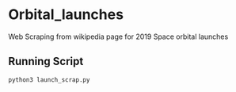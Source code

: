 # Orbital_launches
Web Scraping from wikipedia page for 2019 Space orbital launches

## Running Script

```console
python3 launch_scrap.py 


